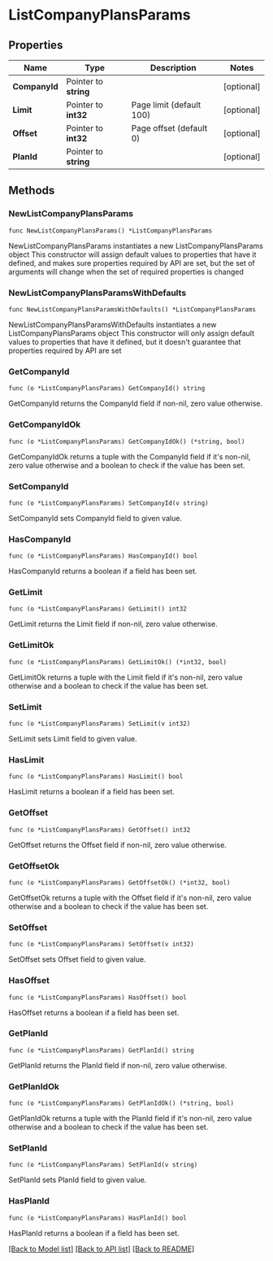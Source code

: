 # ListCompanyPlansParams

## Properties

Name | Type | Description | Notes
------------ | ------------- | ------------- | -------------
**CompanyId** | Pointer to **string** |  | [optional] 
**Limit** | Pointer to **int32** | Page limit (default 100) | [optional] 
**Offset** | Pointer to **int32** | Page offset (default 0) | [optional] 
**PlanId** | Pointer to **string** |  | [optional] 

## Methods

### NewListCompanyPlansParams

`func NewListCompanyPlansParams() *ListCompanyPlansParams`

NewListCompanyPlansParams instantiates a new ListCompanyPlansParams object
This constructor will assign default values to properties that have it defined,
and makes sure properties required by API are set, but the set of arguments
will change when the set of required properties is changed

### NewListCompanyPlansParamsWithDefaults

`func NewListCompanyPlansParamsWithDefaults() *ListCompanyPlansParams`

NewListCompanyPlansParamsWithDefaults instantiates a new ListCompanyPlansParams object
This constructor will only assign default values to properties that have it defined,
but it doesn't guarantee that properties required by API are set

### GetCompanyId

`func (o *ListCompanyPlansParams) GetCompanyId() string`

GetCompanyId returns the CompanyId field if non-nil, zero value otherwise.

### GetCompanyIdOk

`func (o *ListCompanyPlansParams) GetCompanyIdOk() (*string, bool)`

GetCompanyIdOk returns a tuple with the CompanyId field if it's non-nil, zero value otherwise
and a boolean to check if the value has been set.

### SetCompanyId

`func (o *ListCompanyPlansParams) SetCompanyId(v string)`

SetCompanyId sets CompanyId field to given value.

### HasCompanyId

`func (o *ListCompanyPlansParams) HasCompanyId() bool`

HasCompanyId returns a boolean if a field has been set.

### GetLimit

`func (o *ListCompanyPlansParams) GetLimit() int32`

GetLimit returns the Limit field if non-nil, zero value otherwise.

### GetLimitOk

`func (o *ListCompanyPlansParams) GetLimitOk() (*int32, bool)`

GetLimitOk returns a tuple with the Limit field if it's non-nil, zero value otherwise
and a boolean to check if the value has been set.

### SetLimit

`func (o *ListCompanyPlansParams) SetLimit(v int32)`

SetLimit sets Limit field to given value.

### HasLimit

`func (o *ListCompanyPlansParams) HasLimit() bool`

HasLimit returns a boolean if a field has been set.

### GetOffset

`func (o *ListCompanyPlansParams) GetOffset() int32`

GetOffset returns the Offset field if non-nil, zero value otherwise.

### GetOffsetOk

`func (o *ListCompanyPlansParams) GetOffsetOk() (*int32, bool)`

GetOffsetOk returns a tuple with the Offset field if it's non-nil, zero value otherwise
and a boolean to check if the value has been set.

### SetOffset

`func (o *ListCompanyPlansParams) SetOffset(v int32)`

SetOffset sets Offset field to given value.

### HasOffset

`func (o *ListCompanyPlansParams) HasOffset() bool`

HasOffset returns a boolean if a field has been set.

### GetPlanId

`func (o *ListCompanyPlansParams) GetPlanId() string`

GetPlanId returns the PlanId field if non-nil, zero value otherwise.

### GetPlanIdOk

`func (o *ListCompanyPlansParams) GetPlanIdOk() (*string, bool)`

GetPlanIdOk returns a tuple with the PlanId field if it's non-nil, zero value otherwise
and a boolean to check if the value has been set.

### SetPlanId

`func (o *ListCompanyPlansParams) SetPlanId(v string)`

SetPlanId sets PlanId field to given value.

### HasPlanId

`func (o *ListCompanyPlansParams) HasPlanId() bool`

HasPlanId returns a boolean if a field has been set.


[[Back to Model list]](../README.md#documentation-for-models) [[Back to API list]](../README.md#documentation-for-api-endpoints) [[Back to README]](../README.md)


